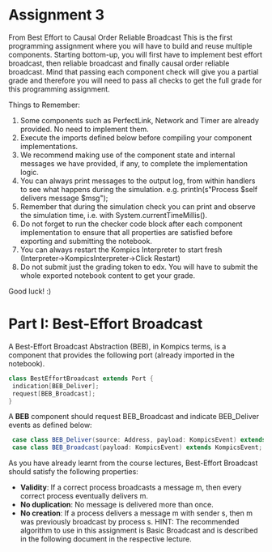 # Assignment 3

From Best Effort to Causal Order Reliable Broadcast
This is the first programming assignment where you will have to build and reuse multiple components.
Starting bottom-up, you will first have to implement best effort broadcast, then reliable broadcast and finally causal order reliable broadcast.
Mind that passing each component check will give you a partial grade and therefore you will need to pass all checks to get the full grade for this programming assignment.

Things to Remember:
1. Some components such as PerfectLink, Network and Timer are already provided. No need to implement them.
2. Execute the imports defined below before compiling your component implementations.
3. We recommend making use of the component state and internal messages we have provided, if any, to complete the implementation logic.
4. You can always print messages to the output log, from within handlers to see what happens during the simulation. e.g. println(s"Process $self delivers message $msg");
5. Remember that during the simulation check you can print and observe the simulation time, i.e. with System.currentTimeMillis().
5. Do not forget to run the checker code block after each component implementation to ensure that all properties are satisfied before exporting and submitting the notebook.
6. You can always restart the Kompics Interpreter to start fresh (Interpreter→KompicsInterpreter→Click Restart)
7. Do not submit just the grading token to edx. You will have to submit the whole exported notebook content to get your grade.

Good luck! :)

# Part I: Best-Effort Broadcast
A Best-Effort Broadcast Abstraction (BEB), in Kompics terms, is a component that provides the following port (already imported in the notebook).
```scala
class BestEffortBroadcast extends Port {
 indication[BEB_Deliver];
 request[BEB_Broadcast];
}
```
A __BEB__ component should request BEB_Broadcast and indicate BEB_Deliver events as defined below:
```scala
 case class BEB_Deliver(source: Address, payload: KompicsEvent) extends KompicsEvent;
 case class BEB_Broadcast(payload: KompicsEvent) extends KompicsEvent;
```
As you have already learnt from the course lectures, Best-Effort Broadcast should satisfy the following properties:

- __Validity__: If a correct process broadcasts a message m, then every correct process eventually delivers m.
- __No duplication__: No message is delivered more than once.
- __No creation__: If a process delivers a message m with sender s, then m was previously broadcast by process s.
HINT: The recommended algorithm to use in this assignment is Basic Broadcast and is described in the following document in the respective lecture.